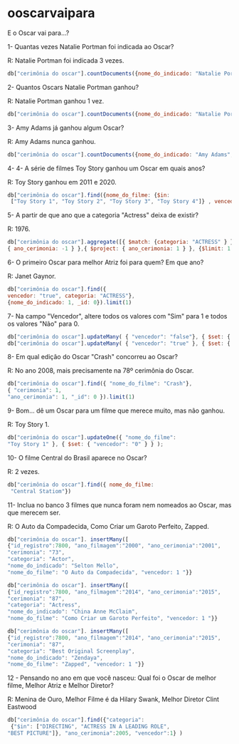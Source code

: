 # ooscarvaipara
E o Oscar vai para...?

1- Quantas vezes Natalie Portman foi indicada ao Oscar?

R: Natalie Portman foi indicada 3 vezes.
```js
db["cerimônia do oscar"].countDocuments({nome_do_indicado: "Natalie Portman"})

```

2- Quantos Oscars Natalie Portman ganhou?

R: Natalie Portman ganhou 1 vez.
```js
db["cerimônia do oscar"].countDocuments({nome_do_indicado: "Natalie Portman", vencedor: "true"})

```

3- Amy Adams já ganhou algum Oscar?

R: Amy Adams nunca ganhou.
```js
db["cerimônia do oscar"].countDocuments({nome_do_indicado: "Amy Adams", vencedor: "true"})

```

4- 4- A série de filmes Toy Story ganhou um Oscar em quais anos?

R: Toy Story ganhou em 2011 e 2020.
```js
db["cerimônia do oscar"].find({nome_do_filme: {$in:
 ["Toy Story 1", "Toy Story 2", "Toy Story 3", "Toy Story 4"]} , vencedor: "true"})

```

5- A partir de que ano que a categoria "Actress" deixa de existir? 

R: 1976.
```js
db["cerimônia do oscar"].aggregate([{ $match: {categoria: "ACTRESS" } },{ $sort:
{ ano_cerimonia: -1 } },{ $project: { ano_cerimonia: 1 } }, {$limit: 1 } ])

```

6- O primeiro Oscar para melhor Atriz foi para quem? Em que ano?

R: Janet Gaynor.
```js
db["cerimônia do oscar"].find({
vencedor: "true", categoria: "ACTRESS"},
{nome_do_indicado: 1, _id: 0}).limit(1)

```

7- Na campo "Vencedor", altere todos os valores com "Sim" para 1 e todos os valores "Não" para 0.

```js
db["cerimônia do oscar"].updateMany( { "vencedor": "false"}, { $set: { "vencedor": 0 } } );
db["cerimônia do oscar"].updateMany( { "vencedor": "true" }, { $set: { "vencedor": 1 } } ),

```

8- Em qual edição do Oscar "Crash" concorreu ao Oscar?

R: No ano 2008, mais precisamente na 78º cerimônia do Oscar.

```js
db["cerimônia do oscar"].find({ "nome_do_filme": "Crash"},
{ "cerimonia": 1,
"ano_cerimonia": 1, "_id": 0 }).limit(1)

```

9- Bom... dê um Oscar para um filme que merece muito, mas não ganhou.

R: Toy Story 1.

```js
db["cerimônia do oscar"].updateOne({ "nome_do_filme":
"Toy Story 1" }, { $set: { "vencedor": "0" } } );

```

10- O filme Central do Brasil aparece no Oscar?

R: 2 vezes.

```js
db["cerimônia do oscar"].find({ nome_do_filme:
 "Central Statiom"})

```

11- Inclua no banco 3 filmes que nunca foram nem nomeados ao Oscar, mas que merecem ser. 

R: O Auto da Compadecida, Como Criar um Garoto Perfeito, Zapped.

```js
db["cerimônia do oscar"]. insertMany([
{"id_registro":7800, "ano_filmagem":"2000", "ano_cerimonia":"2001",
"cerimonia": "73",
"categoria": "Actor",
"nome_do_indicado": "Selton Mello",
"nome_do_filme": "O Auto da Compadecida", "vencedor: 1 "}}

db["cerimônia do oscar"]. insertMany([
{"id_registro":7800, "ano_filmagem":"2014", "ano_cerimonia":"2015",
"cerimonia": "87",
"categoria": "Actress",
"nome_do_indicado": "China Anne McClaim",
"nome_do_filme": "Como Criar um Garoto Perfeito", "vencedor: 1 "}}

db["cerimônia do oscar"]. insertMany([
{"id_registro":7800, "ano_filmagem":"2014", "ano_cerimonia":"2015",
"cerimonia": "87",
"categoria": "Best Original Screenplay",
"nome_do_indicado": "Zendaya",
"nome_do_filme": "Zapped", "vencedor: 1 "}}

```

12 - Pensando no ano em que você nasceu: Qual foi o Oscar de melhor filme, Melhor Atriz e Melhor Diretor?

R: Menina de Ouro, Melhor Filme é da Hilary Swank, Melhor Diretor Clint Eastwood
```js
db["cerimônia do oscar"].find({"categoria":
 {"$in": ["DIRECTING", "ACTRESS IN A LEADING ROLE",
"BEST PICTURE"]}, "ano_cerimonia":2005, "vencedor":1} )

```











